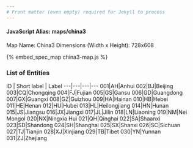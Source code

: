 ```yaml
---
# Front matter (even empty) required for Jekyll to process
---
```


#### JavaScript Alias: maps/china3

Map Name: China3
Dimensions (Width x Height): 728x608



{% embed_spec_map china3-map.js %}

### List of Entities

ID | Short label | Label
---|---|---|---
001|AH|Anhui
002|BJ|Beijing
003|CQ|Chongqing
004|FJ|Fujian
005|GS|Gansu
006|GD|Guangdong
007|GX|Guangxi
008|GZ|Guizhou
009|HA|Hainan
010|HB|Hebei
011|HE|Henan
012|HU|Hubei
013|HL|Heilongjiang
014|HN|Hunan
015|JS|Jiangsu
016|JX|Jiangxi
017|JL|Jilin
018|LN|Liaoning
019|NM|Nei Mongol
020|NX|Ningxia Hui
021|QH|Qinghai
022|SA|Shaanxi
023|SD|Shandong
024|SH|Shanghai
025|SX|Shanxi
026|SC|Sichuan
027|TJ|Tianjin
028|XJ|Xinjiang
029|TB|Tibet
030|YN|Yunnan
031|ZJ|Zhejiang
